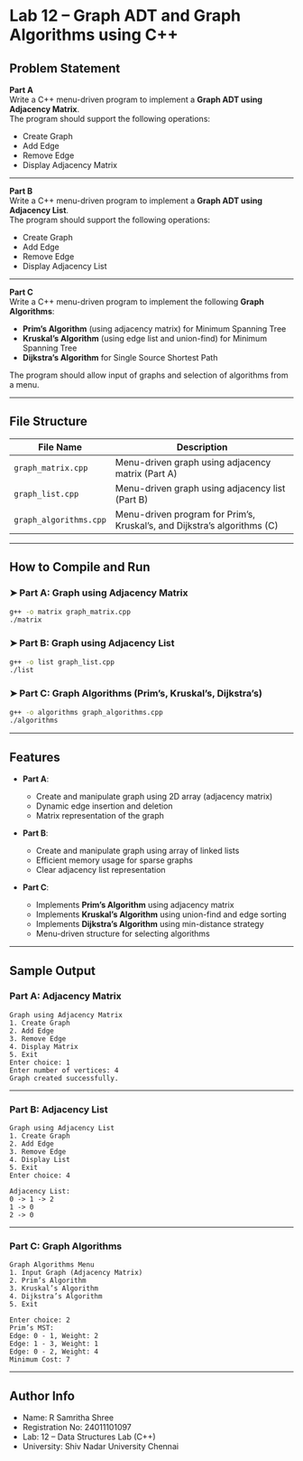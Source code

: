 # Lab 12 – Graph ADT and Graph Algorithms using C++

## Problem Statement

**Part A**  
Write a C++ menu-driven program to implement a **Graph ADT using Adjacency Matrix**.  
The program should support the following operations:

- Create Graph  
- Add Edge  
- Remove Edge  
- Display Adjacency Matrix  

---

**Part B**  
Write a C++ menu-driven program to implement a **Graph ADT using Adjacency List**.  
The program should support the following operations:

- Create Graph  
- Add Edge  
- Remove Edge  
- Display Adjacency List  

---

**Part C**  
Write a C++ menu-driven program to implement the following **Graph Algorithms**:

- **Prim’s Algorithm** (using adjacency matrix) for Minimum Spanning Tree  
- **Kruskal’s Algorithm** (using edge list and union-find) for Minimum Spanning Tree  
- **Dijkstra’s Algorithm** for Single Source Shortest Path  

The program should allow input of graphs and selection of algorithms from a menu.

---

## File Structure

| File Name             | Description                                                               |
|-----------------------|---------------------------------------------------------------------------|
| `graph_matrix.cpp`    | Menu-driven graph using adjacency matrix (Part A)                         |
| `graph_list.cpp`      | Menu-driven graph using adjacency list (Part B)                           |
| `graph_algorithms.cpp`| Menu-driven program for Prim’s, Kruskal’s, and Dijkstra’s algorithms (C)  |

---

## How to Compile and Run

### ➤ Part A: Graph using Adjacency Matrix

```bash
g++ -o matrix graph_matrix.cpp
./matrix
```

### ➤ Part B: Graph using Adjacency List

```bash
g++ -o list graph_list.cpp
./list
```

### ➤ Part C: Graph Algorithms (Prim’s, Kruskal’s, Dijkstra’s)

```bash
g++ -o algorithms graph_algorithms.cpp
./algorithms
```

---

## Features

- **Part A**:  
  - Create and manipulate graph using 2D array (adjacency matrix)  
  - Dynamic edge insertion and deletion  
  - Matrix representation of the graph  

- **Part B**:  
  - Create and manipulate graph using array of linked lists  
  - Efficient memory usage for sparse graphs  
  - Clear adjacency list representation  

- **Part C**:  
  - Implements **Prim’s Algorithm** using adjacency matrix  
  - Implements **Kruskal’s Algorithm** using union-find and edge sorting  
  - Implements **Dijkstra’s Algorithm** using min-distance strategy  
  - Menu-driven structure for selecting algorithms  

---

## Sample Output

### Part A: Adjacency Matrix

```
Graph using Adjacency Matrix
1. Create Graph
2. Add Edge
3. Remove Edge
4. Display Matrix
5. Exit
Enter choice: 1
Enter number of vertices: 4
Graph created successfully.
```

---

### Part B: Adjacency List

```
Graph using Adjacency List
1. Create Graph
2. Add Edge
3. Remove Edge
4. Display List
5. Exit
Enter choice: 4

Adjacency List:
0 -> 1 -> 2
1 -> 0
2 -> 0
```

---

### Part C: Graph Algorithms

```
Graph Algorithms Menu
1. Input Graph (Adjacency Matrix)
2. Prim’s Algorithm
3. Kruskal’s Algorithm
4. Dijkstra’s Algorithm
5. Exit

Enter choice: 2
Prim’s MST:
Edge: 0 - 1, Weight: 2
Edge: 1 - 3, Weight: 1
Edge: 0 - 2, Weight: 4
Minimum Cost: 7
```

---

## Author Info

- Name: R Samritha Shree  
- Registration No: 24011101097  
- Lab: 12 – Data Structures Lab (C++)  
- University: Shiv Nadar University Chennai